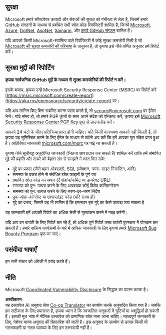 <!--
CO_OP_TRANSLATOR_METADATA:
{
  "original_hash": "2d33a71bed73d6daee78e2d473ece975",
  "translation_date": "2025-05-19T08:54:35+00:00",
  "source_file": "SECURITY.md",
  "language_code": "hi"
}
-->
## सुरक्षा

Microsoft हमारे सॉफ़्टवेयर उत्पादों और सेवाओं की सुरक्षा को गंभीरता से लेता है, जिसमें हमारे GitHub संगठनों के माध्यम से प्रबंधित सभी स्रोत कोड रिपॉजिटरी शामिल हैं, जिनमें [Microsoft](https://github.com/microsoft), [Azure](https://github.com/Azure), [DotNet](https://github.com/dotnet), [AspNet](https://github.com/aspnet), [Xamarin](https://github.com/xamarin), और [हमारे GitHub संगठन](https://opensource.microsoft.com/) शामिल हैं।

यदि आपको किसी Microsoft-स्वामित्व वाले रिपॉजिटरी में कोई सुरक्षा कमजोरी मिली है जो [Microsoft की सुरक्षा कमजोरी की परिभाषा](https://aka.ms/opensource/security/definition) के अनुरूप है, तो कृपया इसे नीचे वर्णित अनुसार हमें रिपोर्ट करें।

## सुरक्षा मुद्दों की रिपोर्टिंग

**कृपया सार्वजनिक GitHub मुद्दों के माध्यम से सुरक्षा कमजोरियों की रिपोर्ट न करें।**

इसके बजाय, कृपया उन्हें Microsoft Security Response Center (MSRC) पर रिपोर्ट करें [https://msrc.microsoft.com/create-report](https://aka.ms/opensource/security/create-report) पर।

यदि आप लॉगिन किए बिना सबमिट करना पसंद करते हैं, तो [secure@microsoft.com](mailto:secure@microsoft.com) पर ईमेल भेजें। यदि संभव हो, तो हमारे PGP कुंजी के साथ अपने संदेश को एन्क्रिप्ट करें; कृपया इसे [Microsoft Security Response Center PGP Key पृष्ठ](https://aka.ms/opensource/security/pgpkey) से डाउनलोड करें।

आपको 24 घंटों के भीतर प्रतिक्रिया प्राप्त होनी चाहिए। यदि किसी कारणवश आपको नहीं मिलती है, तो कृपया यह सुनिश्चित करने के लिए ईमेल के माध्यम से फॉलो अप करें कि हमें आपका मूल संदेश प्राप्त हुआ है। अतिरिक्त जानकारी [microsoft.com/msrc](https://aka.ms/opensource/security/msrc) पर पाई जा सकती है।

कृपया नीचे सूचीबद्ध अनुरोधित जानकारी (जितना आप प्रदान कर सकते हैं) शामिल करें ताकि हमें संभावित मुद्दे की प्रकृति और दायरे को बेहतर ढंग से समझने में मदद मिल सके:

  * मुद्दे का प्रकार (जैसे बफ़र ओवरफ़्लो, SQL इंजेक्शन, क्रॉस-साइट स्क्रिप्टिंग, आदि)
  * समस्या के प्रकट होने से संबंधित स्रोत फ़ाइलों के पूर्ण पथ
  * प्रभावित स्रोत कोड का स्थान (टैग/ब्रांच/कमिट या डायरेक्ट URL)
  * समस्या को पुन: उत्पन्न करने के लिए आवश्यक कोई विशेष कॉन्फ़िगरेशन
  * समस्या को पुन: उत्पन्न करने के लिए चरण-दर-चरण निर्देश
  * प्रूफ-ऑफ़-कॉन्सेप्ट या एक्सप्लॉइट कोड (यदि संभव हो)
  * मुद्दे का प्रभाव, जिसमें यह भी शामिल है कि हमलावर इस मुद्दे का कैसे फायदा उठा सकता है

यह जानकारी हमें आपकी रिपोर्ट का अधिक तेजी से मूल्यांकन करने में मदद करेगी।

यदि आप बग बाउंटी के लिए रिपोर्ट कर रहे हैं, तो अधिक पूर्ण रिपोर्ट उच्च बाउंटी पुरस्कार में योगदान कर सकती हैं। हमारे सक्रिय कार्यक्रमों के बारे में अधिक जानकारी के लिए कृपया हमारे [Microsoft Bug Bounty Program](https://aka.ms/opensource/security/bounty) पृष्ठ पर जाएं।

## पसंदीदा भाषाएँ

हम सभी संचार को अंग्रेजी में पसंद करते हैं।

## नीति

Microsoft [Coordinated Vulnerability Disclosure](https://aka.ms/opensource/security/cvd) के सिद्धांत का पालन करता है।

**अस्वीकरण**:  
यह दस्तावेज़ AI अनुवाद सेवा [Co-op Translator](https://github.com/Azure/co-op-translator) का उपयोग करके अनुवादित किया गया है। जबकि हम सटीकता के लिए प्रयासरत हैं, कृपया ध्यान दें कि स्वचालित अनुवादों में त्रुटियाँ या अशुद्धियाँ हो सकती हैं। इसकी मूल भाषा में मौलिक दस्तावेज़ को प्रामाणिक स्रोत माना जाना चाहिए। महत्वपूर्ण जानकारी के लिए, पेशेवर मानव अनुवाद की सिफारिश की जाती है। इस अनुवाद के उपयोग से उत्पन्न किसी भी गलतफहमी या गलत व्याख्या के लिए हम उत्तरदायी नहीं हैं।